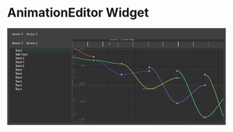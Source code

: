 # AnimationEditor Widget

![Animation Editor](https://raw.githubusercontent.com/kaetemi/animationeditor/master/doc/screenshot.png "Screenshot")
